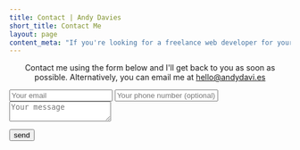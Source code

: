 ```yaml
---
title: Contact | Andy Davies
short_title: Contact Me
layout: page
content_meta: "If you're looking for a freelance web developer for your next project, or a website for your business, contact me for a free consultation and quote."
---
```


<p style="text-align: center">Contact me using the form below and I'll get back to you as soon as possible. Alternatively, you can email me at <a href="mailto:hello@andydavi.es">hello@andydavi.es</a></p>

<form class="contact-form" method="POST" action="https://formspree.io/hello@andydavi.es">
  <input type="email" name="email" placeholder="Your email">
  <input type="tel" name="telephone" placeholder="Your phone number (optional)">
  <input type="hidden" name="_next" value="{{ site.url }}/thanks.html" />
  <textarea name="message" placeholder="Your message"></textarea>

  <!--http://stackoverflow.com/questions/35464067/flexbox-not-working-on-button-element-in-some-browsers/35466231 -->
  <button type="submit"><span class="button">send</span></button>
</form>